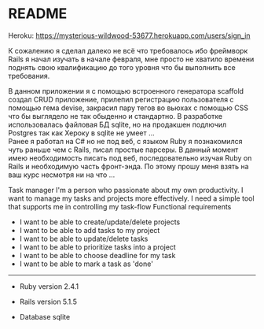 # README
Heroku: https://mysterious-wildwood-53677.herokuapp.com/users/sign_in

К сожалению я сделал далеко не всё что требовалось ибо фреймворк Rails я начал изучать в начале февраля, мне просто не хватило времени поднять свою квалификацию до того уровня что бы выполнить все требования.

В данном приложении я с помощью встроенного генератора scaffold создал CRUD приложение, прилепил регистрацию пользователя с помощью гема devise, закрасил пару тегов во вьюхах с помощью CSS что бы выглядело не так обыденно и стандартно. В разработке использовалась файловая БД sqlite, но на продакшен подлючил
Postgres так как Хероку в sqlite не умеет ...    
Ранее я работал на C# но не под веб, с языком Ruby я познакомился чуть раньше чем с Rails, писал простые парсеры. В данный момент имею необходимость писать под веб, последовательно изучая Ruby on Rails и необходимую часть фронт-энда. По этому прошу меня взять на ваш курс несмотря ни на что ...  

Task manager
I'm a person who passionate about my own productivity. I want to manage my tasks
and projects more effectively. I need a simple tool that supports me in controlling my
task-flow
Functional requirements
* I want to be able to create/update/delete projects
* I want to be able to add tasks to my project
* I want to be able to update/delete tasks
* I want to be able to prioritize tasks into a project
* I want to be able to choose deadline for my task
* I want to be able to mark a task as 'done'
--------------------------------------------------------
* Ruby version 2.4.1

* Rails version 5.1.5

* Database sqlite



